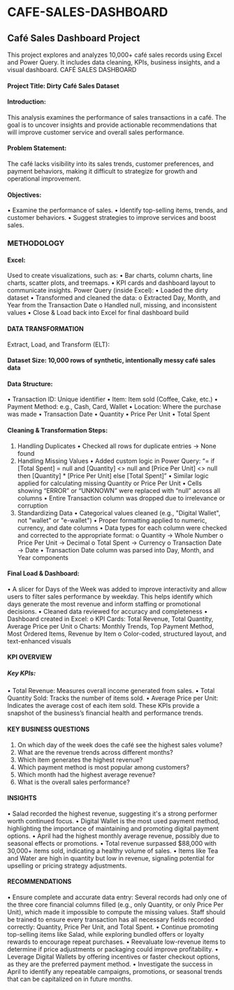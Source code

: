 # CAFE-SALES-DASHBOARD
## Café Sales Dashboard Project
This project explores and analyzes 10,000+ café sales records using Excel and Power Query. It includes data cleaning, KPIs, business insights, and a visual dashboard.
CAFÉ SALES DASHBOARD
#### Project Title: Dirty Café Sales Dataset
#### Introduction:
This analysis examines the performance of sales transactions in a café. The goal is to uncover insights and provide actionable recommendations that will improve customer service and overall sales performance.
#### Problem Statement:
The café lacks visibility into its sales trends, customer preferences, and payment behaviors, making it difficult to strategize for growth and operational improvement.
#### Objectives:
•	Examine the performance of sales.
•	Identify top-selling items, trends, and customer behaviors.
•	Suggest strategies to improve services and boost sales.
### METHODOLOGY
#### Excel:
Used to create visualizations, such as:
•	Bar charts, column charts, line charts, scatter plots, and treemaps.
•	KPI cards and dashboard layout to communicate insights.
Power Query (inside Excel):
•	Loaded the dirty dataset
•	Transformed and cleaned the data:
o	Extracted Day, Month, and Year from the Transaction Date
o	Handled null, missing, and inconsistent values
•	Close & Load back into Excel for final dashboard build
#### DATA TRANSFORMATION
Extract, Load, and Transform (ELT):
#### Dataset Size: 10,000 rows of synthetic, intentionally messy café sales data
#### Data Structure:
•	Transaction ID: Unique identifier
•	Item: Item sold (Coffee, Cake, etc.)
•	Payment Method: e.g., Cash, Card, Wallet
•	Location: Where the purchase was made
•	Transaction Date
•	Quantity
•	Price Per Unit
•	Total Spent
#### Cleaning & Transformation Steps:
1. Handling Duplicates
•	Checked all rows for duplicate entries → None found
2. Handling Missing Values
•	Added custom logic in Power Query:
“= if [Total Spent] = null and [Quantity] <> null and [Price Per Unit] <> null then [Quantity] * [Price Per Unit] else [Total Spent]”
•	Similar logic applied for calculating missing Quantity or Price Per Unit
•	Cells showing “ERROR” or “UNKNOWN” were replaced with “null” across all columns
•	Entire Transaction column was dropped due to irrelevance or corruption
3. Standardizing Data
•	Categorical values cleaned (e.g., "Digital Wallet", not "wallet" or "e-wallet")
•	Proper formatting applied to numeric, currency, and date columns
•	Data types for each column were checked and corrected to the appropriate format:
o	Quantity → Whole Number
o	Price Per Unit → Decimal
o	Total Spent → Currency
o	Transaction Date → Date
•	Transaction Date column was parsed into Day, Month, and Year components
 #### Final Load & Dashboard:
•	A slicer for Days of the Week was added to improve interactivity and allow users to filter sales performance by weekday. This helps identify which days generate the most revenue and inform staffing or promotional decisions.
•	Cleaned data reviewed for accuracy and completeness
•	Dashboard created in Excel:
o	KPI Cards: Total Revenue, Total Quantity, Average Price per Unit
o	Charts: Monthly Trends, Top Payment Method, Most Ordered Items, Revenue by Item
o	Color-coded, structured layout, and text-enhanced visuals
#### KPI OVERVIEW
##### Key KPIs:
•	Total Revenue: Measures overall income generated from sales.
•	Total Quantity Sold: Tracks the number of items sold.
•	Average Price per Unit: Indicates the average cost of each item sold.
These KPIs provide a snapshot of the business’s financial health and performance trends.

#### KEY BUSINESS QUESTIONS
1.	On which day of the week does the café see the highest sales volume?
2.	What are the revenue trends across different months?
3.	Which item generates the highest revenue?
4.	Which payment method is most popular among customers?
5.	Which month had the highest average revenue?
6.	What is the overall sales performance?
#### INSIGHTS
•	Salad recorded the highest revenue, suggesting it's a strong performer worth continued focus.
•	Digital Wallet is the most used payment method, highlighting the importance of maintaining and promoting digital payment options.
•	April had the highest monthly average revenue, possibly due to seasonal effects or promotions.
•	Total revenue surpassed $88,000 with 30,000+ items sold, indicating a healthy volume of sales.
•	Items like Tea and Water are high in quantity but low in revenue, signaling potential for upselling or pricing strategy adjustments.
#### RECOMMENDATIONS
•	Ensure complete and accurate data entry: Several records had only one of the three core financial columns filled (e.g., only Quantity, or only Price Per Unit), which made it impossible to compute the missing values. Staff should be trained to ensure every transaction has all necessary fields recorded correctly: Quantity, Price Per Unit, and Total Spent.
•	Continue promoting top-selling items like Salad, while exploring bundled offers or loyalty rewards to encourage repeat purchases.
•	Reevaluate low-revenue items to determine if price adjustments or packaging could improve profitability.
•	Leverage Digital Wallets by offering incentives or faster checkout options, as they are the preferred payment method.
•	Investigate the success in April to identify any repeatable campaigns, promotions, or seasonal trends that can be capitalized on in future months.


